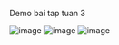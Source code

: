 Demo bai tap tuan 3

![image](https://github.com/user-attachments/assets/65145fc9-062a-4a87-b4cf-627f6fdbb8ae)
![image](https://github.com/user-attachments/assets/b2356160-6474-433b-880d-d88693158733)
![image](https://github.com/user-attachments/assets/660b6ec8-bb98-4189-9fe5-3717096480be)

